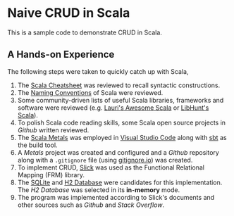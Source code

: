 # Naive CRUD in Scala

This is a sample code to demonstrate CRUD in Scala.

## A Hands-on Experience

The following steps were taken to quickly catch up with Scala,

1. The [Scala Cheatsheet](https://docs.scala-lang.org/cheatsheets/) was reviewed to recall syntactic constructions.
2. The [Naming Conventions](https://docs.scala-lang.org/style/naming-conventions.html) of Scala were reviewed.
3. Some community-driven lists of useful Scala libraries, frameworks and software were reviewed (e.g. [Lauri's Awesome Scala](https://github.com/lauris/awesome-scala) or [LibHunt's Scala](https://scala.libhunt.com/)).
4. To polish Scala code reading skills, some Scala open source projects in *Github* written reviewed.
5. The [Scala Metals](https://scalameta.org/metals/) was employed in [Visual Studio Code](https://code.visualstudio.com/) along with [sbt](https://www.scala-sbt.org/) as the build tool.
6. A *Metals* project was created and configured and a *Github* repository along with a `.gitignore` file (using [gitignore.io](https://gitignore.io)) was created.
7. To implement CRUD, [Slick](https://scala-slick.org/) was used as the Functional Relational Mapping (FRM) library.
8. The [SQLite](https://www.sqlite.org/) and [H2 Database](https://www.h2database.com/) were candidates for this implementation. 
The *H2 Database* was selected in its **in-memory** mode.
9. The program was implemented according to Slick's documents and other sources such as *Github* and *Stack Overflow*. 